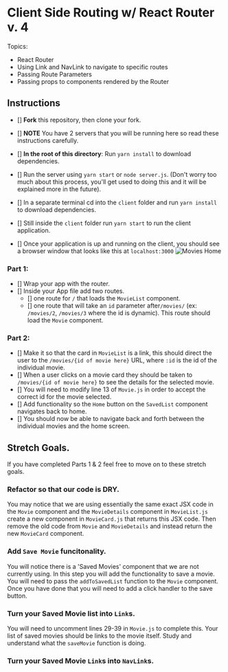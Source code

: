 # Client Side Routing w/ React Router v. 4

Topics:

* React Router
* Using Link and NavLink to navigate to specific routes
* Passing Route Parameters
* Passing props to components rendered by the Router

## Instructions

* [] **Fork** this repository, then clone your fork.
* [] **NOTE** You have 2 servers that you will be running here so read these instructions carefully.
* [] **In the root of this directory**: Run `yarn install` to download dependencies.
* [] Run the server using `yarn start` or `node server.js`. (Don't worry too much about this process, you'll get used to doing this and it will be explained more in the future).
* [] In a separate terminal cd into the `client` folder and run `yarn install` to download dependencies.
* [] Still inside the `client` folder run `yarn start` to run the client application.

* [] Once your application is up and running on the client, you should see a browser window that looks like this at `localhost:3000`
  ![Movies Home](https://ibin.co/3xhmmHVl9BKF.png)

### Part 1:

* [] Wrap your app with the router.
* [] Inside your App file add two routes.
  * [] one route for `/` that loads the `MovieList` component.
  * [] one route that will take an `id` parameter after`/movies/` (ex: `/movies/2`, `/movies/3` where the id is dynamic). This route should load the `Movie` component.

### Part 2:

* [] Make it so that the card in `MovieList` is a link, this should direct the user to the `/movies/{id of movie here}` URL, where `:id` is the id of the individual movie.
* [] When a user clicks on a movie card they should be taken to `/movies/{id of movie here}` to see the details for the selected movie.
* [] You will need to modify line 13 of `Movie.js` in order to accept the correct id for the movie selected.
* [] Add functionality so the `Home` button on the `SavedList` component navigates back to home.
* [] You should now be able to navigate back and forth between the individual movies and the home screen.

## Stretch Goals.

If you have completed Parts 1 & 2 feel free to move on to these stretch goals.

### Refactor so that our code is DRY.

You may notice that we are using essentially the same exact JSX code in the `Movie` component and the `MovieDetails` component in `MovieList.js` create a new component in `MovieCard.js` that returns this JSX code. Then remove the old code from `Movie` and `MovieDetails` and instead return the new `MovieCard` component.

### Add `Save Movie` funcitonality.

You will notice there is a 'Saved Movies' component that we are not currently using. In this step you will add the functionality to save a movie. You will need to pass the `addToSavedList` function to the `Movie` component. Once you have done that you will need to add a click handler to the save button.

### Turn your Saved Movie list into `Link`s.

You will need to uncomment lines 29-39 in `Movie.js` to complete this. Your list of saved movies should be links to the movie itself. Study and understand what the `saveMovie` function is doing.

### Turn your Saved Movie `Link`s into `NavLink`s.
